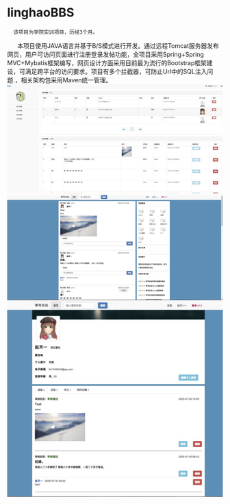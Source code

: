 # linghaoBBS
      该项目为学院实训项目，历经3个月。
      本项目使用JAVA语言并基于B/S模式进行开发。通过远程Tomcat服务器发布网页，用户可访问页面进行注册登录发帖功能，全项目采用Spring+Spring MVC+Mybatis框架编写，网页设计方面采用目前最为流行的Bootstrap框架建设，可满足跨平台的访问要求。项目有多个拦截器，可防止Url中的SQL注入问题.，相关架构包采用Maven统一管理。
![Image text](https://github.com/Zssaer/linghaoBBS/raw/master/img/admin.jpg)
![Image text](https://github.com/Zssaer/linghaoBBS/raw/master/img/center.jpg)
![Image text](https://github.com/Zssaer/linghaoBBS/raw/master/img/mycontent.jpg)
